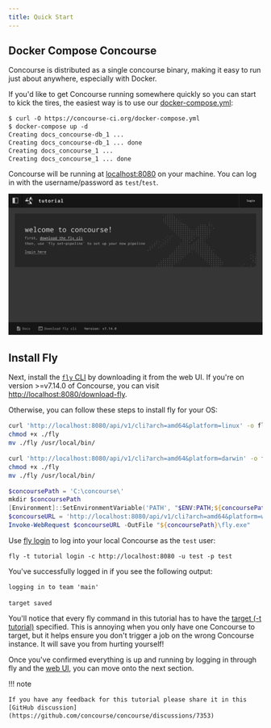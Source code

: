 ```yaml
---
title: Quick Start
---
```


## Docker Compose Concourse

Concourse is distributed as a single concourse binary, making it easy to run just about anywhere, especially with
Docker.

If you'd like to get Concourse running somewhere quickly so you can start to kick the tires, the easiest way is to use
our [docker-compose.yml](https://concourse-ci.org/docker-compose.yml):

```
$ curl -O https://concourse-ci.org/docker-compose.yml
$ docker-compose up -d
Creating docs_concourse-db_1 ...
Creating docs_concourse-db_1 ... done
Creating docs_concourse_1 ...
Creating docs_concourse_1 ... done
```

Concourse will be running at [localhost:8080](http://localhost:8080/) on your machine. You can log in with the
username/password as `test`/`test`.

![Concourse Landing Page](assets/landing-page.png)

## Install Fly

Next, install the [`fly` CLI](https://concourse-ci.org/fly.html) by downloading it from the web UI. If you're on
version >=v7.14.0 of Concourse, you can visit [http://localhost:8080/download-fly](http://localhost:8080/download-fly).

Otherwise, you can follow these steps to install fly for your OS:

``` sh title="Linux" linenums="1"
curl 'http://localhost:8080/api/v1/cli?arch=amd64&platform=linux' -o fly
chmod +x ./fly
mv ./fly /usr/local/bin/
```

``` sh title="MacOS" linenums="1"
curl 'http://localhost:8080/api/v1/cli?arch=amd64&platform=darwin' -o fly
chmod +x ./fly
mv ./fly /usr/local/bin/
```

``` ps1 title="Windows (Powershell)" linenums="1"
$concoursePath = 'C:\concourse\'
mkdir $concoursePath
[Environment]::SetEnvironmentVariable('PATH', "$ENV:PATH;${concoursePath}", 'USER')
$concourseURL = 'http://localhost:8080/api/v1/cli?arch=amd64&platform=windows'
Invoke-WebRequest $concourseURL -OutFile "${concoursePath}\fly.exe"
```

Use [fly login](https://concourse-ci.org/fly.html#fly-login) to log into your local Concourse as the `test` user:

```
fly -t tutorial login -c http://localhost:8080 -u test -p test
```

You've successfully logged in if you see the following output:

```
logging in to team 'main'

target saved
```

You'll notice that every fly command in this tutorial has to have
the [target (-t tutorial)](https://concourse-ci.org/fly.html#fly-targets) specified. This is annoying when you only have
one Concourse to target, but it helps ensure you don't trigger a job on the wrong Concourse instance. It will save you
from hurting yourself!

Once you've confirmed everything is up and running by logging in through fly and the [web UI](http://localhost:8080/),
you can move onto the next section.

!!! note

    If you have any feedback for this tutorial please share it in this 
    [GitHub discussion](https://github.com/concourse/concourse/discussions/7353)